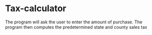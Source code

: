 # Tax-calculator
The program will ask the user to enter the amount of purchase. The program then computes the predetermined state and county sales tax
